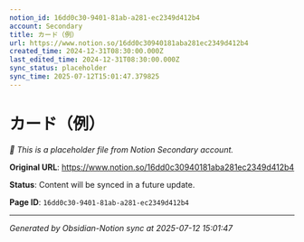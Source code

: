 ```yaml
---
notion_id: 16dd0c30-9401-81ab-a281-ec2349d412b4
account: Secondary
title: カード（例）
url: https://www.notion.so/16dd0c30940181aba281ec2349d412b4
created_time: 2024-12-31T08:30:00.000Z
last_edited_time: 2024-12-31T08:30:00.000Z
sync_status: placeholder
sync_time: 2025-07-12T15:01:47.379825
---
```


# カード（例）

*🔄 This is a placeholder file from Notion Secondary account.*

**Original URL**: https://www.notion.so/16dd0c30940181aba281ec2349d412b4

**Status**: Content will be synced in a future update.

**Page ID**: `16dd0c30-9401-81ab-a281-ec2349d412b4`

---

*Generated by Obsidian-Notion sync at 2025-07-12 15:01:47*
